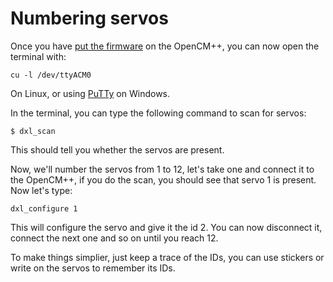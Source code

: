 # Numbering servos

Once you have [put the firmware](firmware.md) on the OpenCM++, you can now open
the terminal with:

```
cu -l /dev/ttyACM0
```

On Linux, or using [PuTTy](http://www.putty.org/) on Windows.

In the terminal, you can type the following command to scan for servos:

```
$ dxl_scan
```

This should tell you whether the servos are present.

Now, we'll number the servos from 1 to 12, let's take one and connect it to the OpenCM++,
if you do the scan, you should see that servo 1 is present. Now let's type:

```
dxl_configure 1
```

This will configure the servo and give it the id 2. You can now disconnect it, connect
the next one and so on until you reach 12.

To make things simplier, just keep a trace of the IDs, you can use stickers or write on the
servos to remember its IDs.
